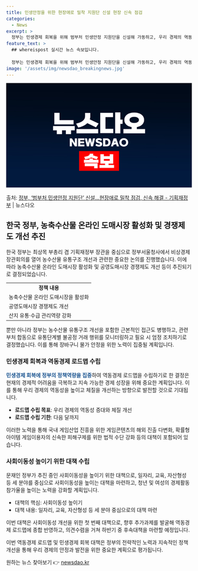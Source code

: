 ```yaml
---
title: 민생안정을 위한 현장애로 밀착 지원단 신설 현장 신속 점검
categories:
  - News
excerpt: >
  정부는 민생경제 회복을 위해 범부처 민생안정 지원단을 신설해 가동하고, 우리 경제의 역동성을 높이고 체질 개…
feature_text: >
  ## whereispost 실시간 뉴스 속보입니다.

  정부는 민생경제 회복을 위해 범부처 민생안정 지원단을 신설해 가동하고, 우리 경제의 역동성을 높이고 체질 개…
image: '/assets/img/newsdao_breakingnews.jpg'
---
```


![뉴스다오 속보](/assets/img/newsdao_breakingnews.jpg)

<p>출처: <a href="https://newsdao.kr/3714" rel="dofollow">정부, ‘범부처 민생안정 지원단’ 신설…현장애로 밀착 점검, 신속 해결  - 기획재정부</a> | 뉴스다오</p>

<h2 data-ke-size="size26">한국 정부, 농축수산물 온라인 도매시장 활성화 및 경쟁제도 개선 추진</h2>
<p data-ke-size="size16">한국 정부는 최상목 부총리 겸 기획재정부 장관을 중심으로 정부서울청사에서 비상경제장관회의를 열어 농수산물 유통구조 개선과 관련한 중요한 논의를 진행했습니다. 이에 따라 농축수산물 온라인 도매시장 활성화 및 공영도매시장 경쟁제도 개선 등이 추진되기로 결정되었습니다.</p>

<table>
	<tr>
		<td style="text-align: center; height: 17px;"><b>정책 내용</b></td>
	</tr>
	<tr>
		<td>농축수산물 온라인 도매시장을 활성화</td>
	</tr>
	<tr>
		<td>공영도매시장 경쟁제도 개선</td>
	</tr>
	<tr>
		<td>산지 유통·수급 관리역량 강화</td>
	</tr>
</table>

<p data-ke-size="size16">뿐만 아니라 정부는 농수산물 유통구조 개선을 포함한 근본적인 접근도 병행하고, 관련부처 합동으로 유통단계별 불공정 거래 행위를 모니터링하고 필요 시 엄정 조치하기로 결정했습니다. 이를 통해 장바구니 물가 안정을 위한 노력이 집중될 계획입니다.</p>

<h3 data-ke-size="size24">민생경제 회복과 역동경제 로드맵 수립</h3>
<p data-ke-size="size16"><b><span style="color: #1a5490;">민생경제 회복에 정부의 정책역량을 집중</span></b>하여 역동경제 로드맵을 수립하기로 한 결정은 현재의 경제적 어려움을 극복하고 지속 가능한 경제 성장을 위해 중요한 계획입니다. 이를 통해 우리 경제의 역동성을 높이고 체질을 개선하는 방향으로 발전할 것으로 기대됩니다.</p>
<ul>
	<li><b>로드맵 수립 목표</b>: 우리 경제의 역동성 증대와 체질 개선</li>
	<li><b>로드맵 수립 기한</b>: 다음 달까지</li>
</ul>

<p data-ke-size="size16">이러한 노력을 통해 국내 게임산업 진흥을 위한 게임콘텐츠의 해외 진출 다변화, 확률형 아이템 게임이용자의 신속한 피해구제를 위한 법적 수단 강화 등의 대책이 포함되어 있습니다.</p>

<h3 data-ke-size="size24">사회이동성 높이기 위한 대책 수립</h3>
<p data-ke-size="size16">문재인 정부가 추진 중인 사회이동성을 높이기 위한 대책으로, 일자리, 교육, 자산형성 등 세 분야를 중심으로 사회이동성을 높이는 대책을 마련하고, 청년 및 여성의 경제활동참가율을 높이는 노력을 강화할 계획입니다.</p>
<ul>
	<li>대책의 핵심: 사회이동성 높이기</li>
	<li>대책 내용: 일자리, 교육, 자산형성 등 세 분야 중심으로의 대책 마련</li>
</ul>

<p data-ke-size="size16">이번 대책은 사회이동성 개선을 위한 첫 번째 대책으로, 향후 추가과제를 발굴해 역동경제 로드맵에 종합 반영하고, 의견수렴을 거쳐 하반기 중 후속대책을 마련할 예정입니다.</p>

<p data-ke-size="size16">이번 역동경제 로드맵 및 민생경제 회복 대책은 정부의 전략적인 노력과 지속적인 정책 개선을 통해 우리 경제의 안정과 발전을 위한 중요한 계획으로 평가됩니다.</p> 

원하는 뉴스 찾아보기 👉 <a href="https://newsdao.kr" rel="dofollow">newsdao.kr</a>



